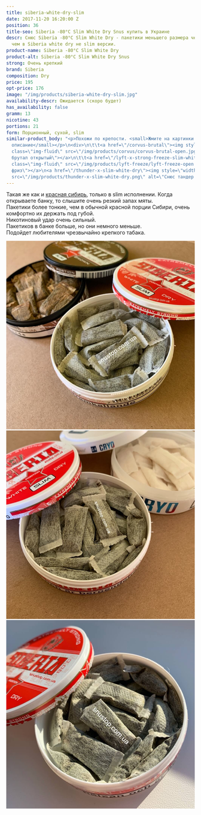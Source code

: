 ```yaml
---
title: siberia-white-dry-slim
date: 2017-11-20 16:20:00 Z
position: 36
title-seo: Siberia -80°C Slim White Dry Snus купить в Украине
descr: Снюс Siberia -80°C Slim White Dry - пакетики меньшего размера чем и более удобны,
  чем в Siberia white dry не slim версии.
product-name: Siberia -80°C Slim White Dry
product-alt: Siberia -80°C Slim White Dry Snus
strong: Очень крепкий
brand: Siberia
composition: Dry
price: 195
opt-price: 176
image: "/img/products/siberia-white-dry-slim.jpg"
availability-descr: Ожидается (скоро будет)
has_availability: false
gramm: 13
nicotine: 43
portions: 21
form: Порционный, сухой, slim
similar-product_body: "<p>Похожи по крепости. <small>Жмите на картинки и читайте полное
  описание</small></p>\n<div>\n\t\t<a href=\"/corvus-brutal\"><img style=\"width:32%\"
  class=\"img-fluid\" src=\"/img/products/corvus/corvus-brutal-open.jpg\" alt=\"Корвус
  брутал открытый\"></a>\n\t\t<a href=\"/lyft-x-strong-freeze-slim-white\"><img style=\"width:32%\"
  class=\"img-fluid\" src=\"/img/products/lyft-freeze/lyft-freeze-open.jpg\" alt=\"Лифт
  фриз\"></a>\n<a href=\"/thunder-x-slim-white-dry\"><img style=\"width:32%\" class=\"img-fluid\"
  src=\"/img/products/thunder-x-slim-white-dry.png\" alt=\"Снюс тандер х слим\"></a>\n</div>"
---
```


Такая же как и [красная сибирь](/siberia-white), только в slim исполнении. Когда открываете банку, то слышите очень резкий запах мяты.<br>Пакетики  более тонкие, чем в обычной красной порции Сибири, очень комфортно их держать под губой.<br>Никотиновый удар очень сильный.<br>Пакетиков в банке больше, но они немного меньше.<br>Подойдет любителями чрезвычайно крепкого табака.

<div class="popup-gallery d-flex mb-2">
	<a class="mr-2" href="/img/products/siberia-white-dry-slim/siberia-slim-open-and-brown.jpg" title="Красная сибирь слим порции, а сзади <a href='/siberia-brown-slim'>коричневая слим</a>"><img class="img-fluid" src="/img/products/siberia-white-dry-slim/siberia-slim-open-and-brown.jpg" alt="Красная сибирь слим"></a>
	<a class="mr-2" href="/img/products/siberia-white-dry-slim/siberia-open-and-cryo.jpg" title="Красная сибирь самый крепкий шведский снюс, на заднем фоне <a href='/g4-cryo-slim-all-white-super-strong'>белый ванильный крио</a>"><img class="img-fluid" src="/img/products/siberia-white-dry-slim/siberia-open-and-cryo.jpg" alt="Красная сибирь слим white dry"></a>
	<a href="/img/products/siberia-white-dry-slim/siberia-white-dry-slim-open-portion.jpg" title="Порции на солнце"><img class="img-fluid" src="/img/products/siberia-white-dry-slim/siberia-white-dry-slim-open-portion.jpg" alt="Красная сибирь слим открытая, порции"></a>
</div>